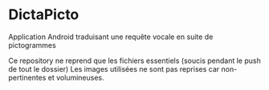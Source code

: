 # DictaPicto
Application Android traduisant une requête vocale en suite de pictogrammes

Ce repository ne reprend que les fichiers essentiels (soucis pendant le push de tout le dossier)
Les images utilisées ne sont pas reprises car non-pertinentes et volumineuses.
